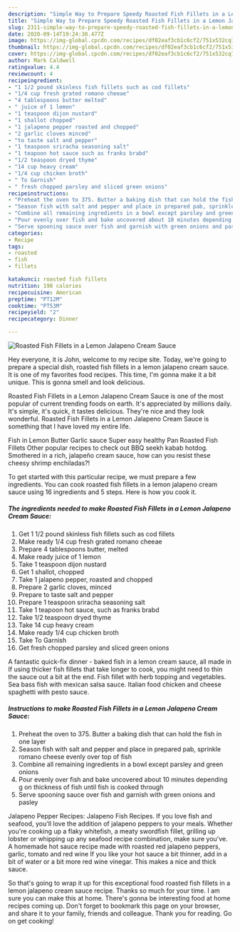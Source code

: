 ```yaml
---
description: "Simple Way to Prepare Speedy Roasted Fish Fillets in a Lemon Jalapeno Cream Sauce"
title: "Simple Way to Prepare Speedy Roasted Fish Fillets in a Lemon Jalapeno Cream Sauce"
slug: 2311-simple-way-to-prepare-speedy-roasted-fish-fillets-in-a-lemon-jalapeno-cream-sauce
date: 2020-09-14T19:24:38.477Z
image: https://img-global.cpcdn.com/recipes/df02eaf3cb1c6cf2/751x532cq70/roasted-fish-fillets-in-a-lemon-jalapeno-cream-sauce-recipe-main-photo.jpg
thumbnail: https://img-global.cpcdn.com/recipes/df02eaf3cb1c6cf2/751x532cq70/roasted-fish-fillets-in-a-lemon-jalapeno-cream-sauce-recipe-main-photo.jpg
cover: https://img-global.cpcdn.com/recipes/df02eaf3cb1c6cf2/751x532cq70/roasted-fish-fillets-in-a-lemon-jalapeno-cream-sauce-recipe-main-photo.jpg
author: Mark Caldwell
ratingvalue: 4.4
reviewcount: 4
recipeingredient:
- "1 1/2 pound skinless fish fillets such as cod fillets"
- "1/4 cup fresh grated romano cheeae"
- "4 tablespoons butter melted"
- " juice of 1 lemon"
- "1 teaspoon dijon nustard"
- "1 shallot chopped"
- "1 jalapeno pepper roasted and chopped"
- "2 garlic cloves minced"
- "to taste salt and pepper"
- "1 teaspoon sriracha seasoning salt"
- "1 teapoon hot sauce such as franks brabd"
- "1/2 teaspoon dryed thyme"
- "14 cup heavy cream"
- "1/4 cup chicken broth"
- " To Garnish"
- " fresh chopped parsley and sliced green onions"
recipeinstructions:
- "Preheat the oven to 375. Butter a baking dish that can hold the fish in one layer"
- "Season fish with salt and pepper and place in prepared pab, sprinkle romano cheese evenly over top of fish"
- "Combine all remaining ingredients in a bowl except parsley and green onions"
- "Pour evenly over fish and bake uncovered about 10 minutes depending g on thickness of fish until fish is cooked through"
- "Serve spooning sauce over fish and garnish with green onions and pasley"
categories:
- Recipe
tags:
- roasted
- fish
- fillets

katakunci: roasted fish fillets 
nutrition: 198 calories
recipecuisine: American
preptime: "PT12M"
cooktime: "PT53M"
recipeyield: "2"
recipecategory: Dinner

---
```



![Roasted Fish Fillets in a Lemon Jalapeno Cream Sauce](https://img-global.cpcdn.com/recipes/df02eaf3cb1c6cf2/751x532cq70/roasted-fish-fillets-in-a-lemon-jalapeno-cream-sauce-recipe-main-photo.jpg)

Hey everyone, it is John, welcome to my recipe site. Today, we're going to prepare a special dish, roasted fish fillets in a lemon jalapeno cream sauce. It is one of my favorites food recipes. This time, I'm gonna make it a bit unique. This is gonna smell and look delicious.

Roasted Fish Fillets in a Lemon Jalapeno Cream Sauce is one of the most popular of current trending foods on earth. It's appreciated by millions daily. It's simple, it's quick, it tastes delicious. They're nice and they look wonderful. Roasted Fish Fillets in a Lemon Jalapeno Cream Sauce is something that I have loved my entire life.

Fish in Lemon Butter Garlic sauce Super easy healthy Pan Roasted Fish Fillets Other popular recipes to check out BBQ seekh kabab hotdog. Smothered in a rich, jalapeño cream sauce, how can you resist these cheesy shrimp enchiladas?!


To get started with this particular recipe, we must prepare a few ingredients. You can cook roasted fish fillets in a lemon jalapeno cream sauce using 16 ingredients and 5 steps. Here is how you cook it.

<!--inarticleads1-->

##### The ingredients needed to make Roasted Fish Fillets in a Lemon Jalapeno Cream Sauce:

1. Get 1 1/2 pound skinless fish fillets such as cod fillets
1. Make ready 1/4 cup fresh grated romano cheeae
1. Prepare 4 tablespoons butter, melted
1. Make ready  juice of 1 lemon
1. Take 1 teaspoon dijon nustard
1. Get 1 shallot, chopped
1. Take 1 jalapeno pepper, roasted and chopped
1. Prepare 2 garlic cloves, minced
1. Prepare to taste salt and pepper
1. Prepare 1 teaspoon sriracha seasoning salt
1. Take 1 teapoon hot sauce, such as franks brabd
1. Take 1/2 teaspoon dryed thyme
1. Take 14 cup heavy cream
1. Make ready 1/4 cup chicken broth
1. Take  To Garnish
1. Get  fresh chopped parsley and sliced green onions


A fantastic quick-fix dinner - baked fish in a lemon cream sauce, all made in If using thicker fish fillets that take longer to cook, you might need to thin the sauce out a bit at the end. Fish fillet with herb topping and vegetables. Sea bass fish with mexican salsa sauce. Italian food chicken and cheese spaghetti with pesto sauce. 

<!--inarticleads2-->

##### Instructions to make Roasted Fish Fillets in a Lemon Jalapeno Cream Sauce:

1. Preheat the oven to 375. Butter a baking dish that can hold the fish in one layer
1. Season fish with salt and pepper and place in prepared pab, sprinkle romano cheese evenly over top of fish
1. Combine all remaining ingredients in a bowl except parsley and green onions
1. Pour evenly over fish and bake uncovered about 10 minutes depending g on thickness of fish until fish is cooked through
1. Serve spooning sauce over fish and garnish with green onions and pasley


Jalapeno Pepper Recipes: Jalapeno Fish Recipes. If you love fish and seafood, you&#39;ll love the addition of jalapeno peppers to your meals. Whether you&#39;re cooking up a flaky whitefish, a meaty swordfish fillet, grilling up lobster or whipping up any seafood recipe combination, make sure you&#39;ve. A homemade hot sauce recipe made with roasted red jalapeno peppers, garlic, tomato and red wine If you like your hot sauce a bit thinner, add in a bit of water or a bit more red wine vinegar. This makes a nice and thick sauce. 

So that's going to wrap it up for this exceptional food roasted fish fillets in a lemon jalapeno cream sauce recipe. Thanks so much for your time. I am sure you can make this at home. There's gonna be interesting food at home recipes coming up. Don't forget to bookmark this page on your browser, and share it to your family, friends and colleague. Thank you for reading. Go on get cooking!

